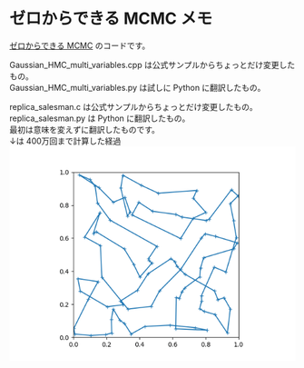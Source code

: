 

# ゼロからできる MCMC メモ

[ゼロからできる MCMC](https://www.kspub.co.jp/book/detail/5201749.html) のコードです。

Gaussian_HMC_multi_variables.cpp は公式サンプルからちょっとだけ変更したもの。  
Gaussian_HMC_multi_variables.py は試しに Python に翻訳したもの。

replica_salesman.c は公式サンプルからちょっとだけ変更したもの。  
replica_salesman.py は Python に翻訳したもの。  
最初は意味を変えずに翻訳したものです。  
↓は 400万回まで計算した経過
![](salesman.gif)
